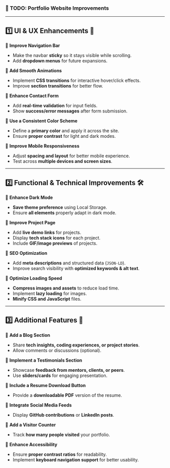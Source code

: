 ### **📝 TODO: Portfolio Website Improvements**  

---

## **1️⃣ UI & UX Enhancements 🎨**  
🔲 **Improve Navigation Bar**  
   - Make the navbar **sticky** so it stays visible while scrolling.  
   - Add **dropdown menus** for future expansions.  

🔲 **Add Smooth Animations**  
   - Implement **CSS transitions** for interactive hover/click effects.  
   - Improve **section transitions** for better flow.  

🔲 **Enhance Contact Form**  
   - Add **real-time validation** for input fields.  
   - Show **success/error messages** after form submission.  

🔲 **Use a Consistent Color Scheme**  
   - Define a **primary color** and apply it across the site.  
   - Ensure **proper contrast** for light and dark modes.  

🔲 **Improve Mobile Responsiveness**  
   - Adjust **spacing and layout** for better mobile experience.  
   - Test across **multiple devices and screen sizes**.  

---

## **2️⃣ Functional & Technical Improvements 🛠**  
🔲 **Enhance Dark Mode**  
   - **Save theme preference** using Local Storage.  
   - Ensure **all elements** properly adapt in dark mode.  

🔲 **Improve Project Page**  
   - Add **live demo links** for projects.  
   - Display **tech stack icons** for each project.  
   - Include **GIF/image previews** of projects.  

🔲 **SEO Optimization**  
   - Add **meta descriptions** and structured data (`JSON-LD`).  
   - Improve search visibility with **optimized keywords & alt text**.  

🔲 **Optimize Loading Speed**  
   - **Compress images and assets** to reduce load time.  
   - Implement **lazy loading** for images.  
   - **Minify CSS and JavaScript** files.  

---

## **3️⃣ Additional Features 🚀**  
🔲 **Add a Blog Section**  
   - Share **tech insights, coding experiences, or project stories**.  
   - Allow comments or discussions (optional).  

🔲 **Implement a Testimonials Section**  
   - Showcase **feedback from mentors, clients, or peers**.  
   - Use **sliders/cards** for engaging presentation.  

🔲 **Include a Resume Download Button**  
   - Provide a **downloadable PDF** version of the resume.  

🔲 **Integrate Social Media Feeds**  
   - Display **GitHub contributions** or **LinkedIn posts**.  

🔲 **Add a Visitor Counter**  
   - Track **how many people visited** your portfolio.  

🔲 **Enhance Accessibility**  
   - Ensure **proper contrast ratios** for readability.  
   - Implement **keyboard navigation support** for better usability.  